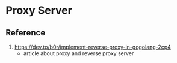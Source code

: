 # Proxy Server

## Reference
1) https://dev.to/b0r/implement-reverse-proxy-in-gogolang-2cp4
    - article about proxy and reverse proxy server
